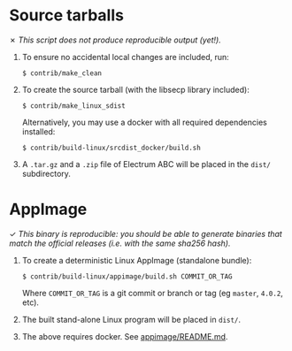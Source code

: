 Source tarballs
===============

✗ _This script does not produce reproducible output (yet!)._

1. To ensure no accidental local changes are included, run:

    ```
    $ contrib/make_clean
    ```

2. To create the source tarball (with the libsecp library included):

    ```
    $ contrib/make_linux_sdist
    ```

    Alternatively, you may use a docker with all required dependencies installed:

    ```
    $ contrib/build-linux/srcdist_docker/build.sh
    ```

3. A `.tar.gz` and a `.zip` file of Electrum ABC will be placed in the `dist/` subdirectory.


AppImage
===============

✓ _This binary is reproducible: you should be able to generate
   binaries that match the official releases (i.e. with the same sha256 hash)._

1. To create a deterministic Linux AppImage (standalone bundle):

    ```
    $ contrib/build-linux/appimage/build.sh COMMIT_OR_TAG
    ```

    Where `COMMIT_OR_TAG` is a git commit or branch or tag (eg `master`, `4.0.2`, etc).

2. The built stand-alone Linux program will be placed in `dist/`.

3. The above requires docker.  See [appimage/README.md](appimage/README.md).

